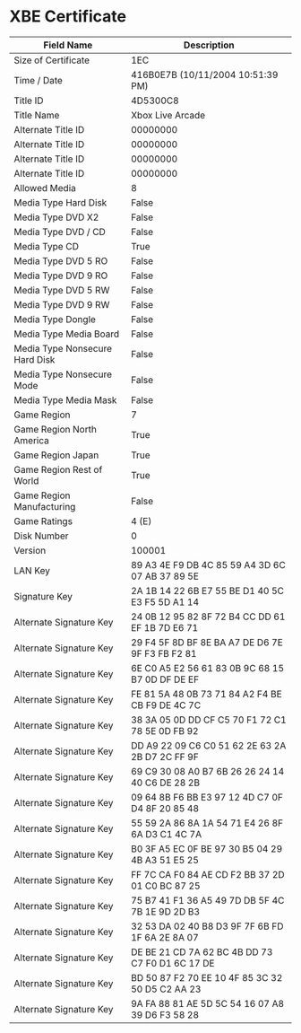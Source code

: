 # XBE Certificate

| Field Name | Description |
|---|---|
| Size of Certificate | 1EC |
| Time / Date | 416B0E7B (10/11/2004 10:51:39 PM) |
| Title ID | 4D5300C8 |
| Title Name | Xbox Live Arcade |
| Alternate Title ID | 00000000 |
| Alternate Title ID | 00000000 |
| Alternate Title ID | 00000000 |
| Alternate Title ID | 00000000 |
| Allowed Media | 8 |
| Media Type Hard Disk | False |
| Media Type DVD X2 | False |
| Media Type DVD / CD | False |
| Media Type CD | True |
| Media Type DVD 5 RO | False |
| Media Type DVD 9 RO | False |
| Media Type DVD 5 RW | False |
| Media Type DVD 9 RW | False |
| Media Type Dongle | False |
| Media Type Media Board | False |
| Media Type Nonsecure Hard Disk | False |
| Media Type Nonsecure Mode | False |
| Media Type Media Mask | False |
| Game Region | 7 |
| Game Region North America | True |
| Game Region Japan | True |
| Game Region Rest of World | True |
| Game Region Manufacturing | False |
| Game Ratings | 4 (E) |
| Disk Number | 0 |
| Version | 100001 |
| LAN Key | 89 A3 4E F9 DB 4C 85 59 A4 3D 6C 07 AB 37 89 5E |
| Signature Key | 2A 1B 14 22 6B E7 55 BE D1 40 5C E3 F5 5D A1 14 |
| Alternate Signature Key | 24 0B 12 95 82 8F 72 B4 CC DD 61 EF 1B 7D E6 71 |
| Alternate Signature Key | 29 F4 5F 8D BF 8E BA A7 DE D6 7E 9F F3 FB F2 81 |
| Alternate Signature Key | 6E C0 A5 E2 56 61 83 0B 9C 68 15 B7 0D DF DE EF |
| Alternate Signature Key | FE 81 5A 48 0B 73 71 84 A2 F4 BE CB F9 DE 4C 7C |
| Alternate Signature Key | 38 3A 05 0D DD CF C5 70 F1 72 C1 78 5E 0D FB 92 |
| Alternate Signature Key | DD A9 22 09 C6 C0 51 62 2E 63 2A 2B D7 2C FF 9F |
| Alternate Signature Key | 69 C9 30 08 A0 B7 6B 26 26 24 14 40 C6 DE 28 2B |
| Alternate Signature Key | 09 64 8B F6 BB E3 97 12 4D C7 0F D4 8F 20 85 48 |
| Alternate Signature Key | 55 59 2A 86 8A 1A 54 71 E4 26 8F 6A D3 C1 4C 7A |
| Alternate Signature Key | B0 3F A5 EC 0F BE 97 30 B5 04 29 4B A3 51 E5 25 |
| Alternate Signature Key | FF 7C CA F0 84 AE CD F2 BB 37 2D 01 C0 BC 87 25 |
| Alternate Signature Key | 75 B7 41 F1 36 A5 49 7D DB 5F 4C 7B 1E 9D 2D B3 |
| Alternate Signature Key | 32 53 DA 02 40 B8 D3 9F 7F 6B FD 1F 6A 2E 8A 07 |
| Alternate Signature Key | DE BE 21 CD 7A 62 BC 4B DD 73 C7 F0 D1 6C 17 DE |
| Alternate Signature Key | BD 50 87 F2 70 EE 10 4F 85 3C 32 50 D5 C2 AA 23 |
| Alternate Signature Key | 9A FA 88 81 AE 5D 5C 54 16 07 A8 39 D6 F3 58 28 |
